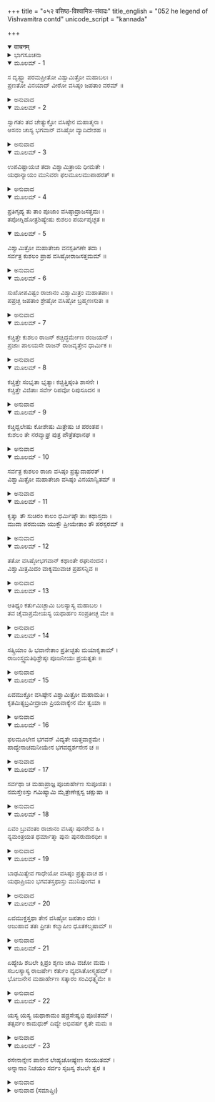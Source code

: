 +++
title = "०५२ वसिष्ठ-विश्वामित्र-संवादः"
title_english = "052 he legend of Vishvamitra contd"
unicode_script = "kannada"

+++
<details open><summary>वाचनम्</summary>

<div class="audioEmbed"  caption="श्रीराम-हरिसीताराममूर्ति-घनपाठिभ्यां वचनम्" src="https://archive.org/download/Ramayana-recitation-Sriram-harisItArAmamUrti-Ghanapaati-v2/Kanda_1/Kanda_1_BK-052-_Vasista_Vishvamithrayoh_Samvadhaha_.mp3"></div>
</details>



<details><summary>ಭಾಗಸೂಚನಾ</summary>

ಮಹರ್ಷಿ ವಸಿಷ್ಠರಿಂದ ವಿಶ್ವಾಮಿತ್ರನ ಸತ್ಕಾರ. ಬೇಕಾದ ವಸ್ತುಗಳನ್ನು ಸೃಷ್ಟಿಗೊಳಿಸುವಂತೆ ಕಾಮಧೇನುವಿಗೆ ಆದೇಶ
</details>

<details open><summary>ಮೂಲಮ್ - 1</summary>

ಸ ದೃಷ್ಟ್ವಾ ಪರಮಪ್ರೀತೋ ವಿಶ್ವಾಮಿತ್ರೋ ಮಹಾಬಲಃ ।  
ಪ್ರಣತೋ ವಿನಯಾದ್ ವೀರೋ ವಸಿಷ್ಠಂ ಜಪತಾಂ ವರಮ್ ॥
</details>

<details><summary>ಅನುವಾದ</summary>

ಜಪ ಮಾಡುವವರಲ್ಲಿ ಶ್ರೇಷ್ಠರಾದ ವಸಿಷ್ಠರ ದರ್ಶನ ಪಡೆದು ಮಹಾಬಲಿ ವೀರ ವಿಶ್ವಾಮಿತ್ರನು ಬಹಳ ಸಂತೋಷದಿಂದ ಹಾಗೂ ವಿನಯದಿಂದ ಅವರ ಚರಣಗಳಲ್ಲಿ ನಮಸ್ಕರಿಸಿದನು.॥1॥
</details>

<details open><summary>ಮೂಲಮ್ - 2</summary>

ಸ್ವಾಗತಂ ತವ ಚೇತ್ಯುಕ್ತೋ ವಸಿಷ್ಠೇನ ಮಹಾತ್ಮನಾ ।  
ಆಸನಂ ಚಾಸ್ಯ ಭಗವಾನ್ ವಸಿಷ್ಠೋ ವ್ಯಾದಿದೇಶಹ ॥
</details>

<details><summary>ಅನುವಾದ</summary>

ಆಗ ಮಹಾತ್ಮ ವಸಿಷ್ಠರು ರಾಜನೇ! ನಿನಗೆ ಸ್ವಾಗತವಿರಲಿ. ಹೀಗೆ ಹೇಳಿ ಪೂಜ್ಯರಾದ ವಸಿಷ್ಠರು ರಾಜನಿಗೆ ಕುಳಿತುಕೊಳ್ಳಲು ಆಸನ ನೀಡಿದರು.॥2॥
</details>

<details open><summary>ಮೂಲಮ್ - 3</summary>

ಉಪವಿಷ್ಟಾಯಚ ತದಾ ವಿಶ್ವಾಮಿತ್ರಾಯ ಧೀಮತೇ ।  
ಯಥಾನ್ಯಾಯಂ ಮುನಿವರಃ ಫಲಮೂಲಮುಪಾಹರತ್ ॥
</details>

<details><summary>ಅನುವಾದ</summary>

ಧೀಮಂತ ವಿಶ್ವಾಮಿತ್ರನು ಆಸನದಲ್ಲಿ ವಿರಾಜಿಸಿದಾಗ ಮುನಿವರ ವಸಿಷ್ಠರು ಅವನಿಗೆ ವಿಧಿವತ್ತಾಗಿ ಫಲ-ಮೂಲಗಳ ಉಪಾಹಾರ ಅರ್ಪಿಸಿದರು.॥3॥
</details>

<details open><summary>ಮೂಲಮ್ - 4</summary>

ಪ್ರತಿಗೃಹ್ಯ ತು ತಾಂ ಪೂಜಾಂ ವಸಿಷ್ಠಾದ್ರಾಜಸತ್ತಮಃ ।  
ತಪೋಗ್ನಿಹೋತ್ರಶಿಷ್ಯೇಷು ಕುಶಲಂ ಪರ್ಯಪೃಚ್ಛತ ॥
</details>

<details open><summary>ಮೂಲಮ್ - 5</summary>

ವಿಶ್ವಾಮಿತ್ರೋ ಮಹಾತೇಜಾ ವನಸ್ಪತಿಗಣೇ ತದಾ ।  
ಸರ್ವತ್ರ ಕುಶಲಂ ಪ್ರಾಹ ವಸಿಷ್ಠೋರಾಜಸತ್ತಮಮ್ ॥
</details>

<details><summary>ಅನುವಾದ</summary>

ವಸಿಷ್ಠರಿಂದ ಆತಿಥ್ಯವನ್ನು ಸ್ವೀಕರಿಸಿ ರಾಜಶಿರೋಮಣಿ ಮಹಾತೇಜಸ್ವೀ ವಿಶ್ವಾಮಿತ್ರನು ಅವರ ತಪಸ್ಸು, ಅಗ್ನಿಹೋತ್ರ, ಶಿಷ್ಯವರ್ಗವನ್ನು ಮತ್ತು ಲತಾ-ವೃಕ್ಷಾದಿಗಳ ಕ್ಷೇಮ ಸಮಾಚಾರ ಕೇಳಿದನು ಮತ್ತೆ ವಸಿಷ್ಠರು ರಾಜನಲ್ಲಿ ಎಲ್ಲವೂ ಕುಶಲ ಮಂಗಲವಾಗಿರುವುದನ್ನು ತಿಳಿಸಿದರು.॥4-5॥
</details>

<details open><summary>ಮೂಲಮ್ - 6</summary>

ಸುಖೋಪವಿಷ್ಟಂ ರಾಜಾನಂ ವಿಶ್ವಾಮಿತ್ರಂ ಮಹಾತಪಾಃ ।  
ಪಪ್ರಚ್ಛ ಜಪತಾಂ ಶ್ರೇಷ್ಠೋ ವಸಿಷ್ಠೋ ಬ್ರಹ್ಮಣಃಸುತಃ ॥
</details>

<details><summary>ಅನುವಾದ</summary>

ಜಪ ಮಾಡುವವರಲ್ಲಿ ಶ್ರೇಷ್ಠ ಬ್ರಹ್ಮಕುಮಾರ ಮಹಾತಪಸ್ವೀ ವಸಿಷ್ಠರು ಸುಖವಾಗಿ ಕುಳಿತಿರುವ ರಾಜಾ ವಿಶ್ವಾಮಿತ್ರನಲ್ಲಿ ಈ ಪ್ರಕಾರ ಕೇಳಿದರು.॥6॥
</details>

<details open><summary>ಮೂಲಮ್ - 7</summary>

ಕಚ್ಚಿತ್ತೇ ಕುಶಲಂ ರಾಜನ್ ಕಚ್ಚಿದ್ಧರ್ಮೇಣ ರಂಜಯನ್ ।  
ಪ್ರಜಾಃ ಪಾಲಯಸೇ ರಾಜನ್ ರಾಜವೃತ್ತೇನ ಧಾರ್ಮಿಕ ॥
</details>

<details><summary>ಅನುವಾದ</summary>

ರಾಜನೇ! ನೀನು ಕುಶಲನಾಗಿರುವೆಯಲ್ಲ? ಧರ್ಮಾತ್ಮಾ ನರೇಶನೇ! ನೀನು ಧರ್ಮಪೂರ್ವಕ ಪ್ರಜೆಯನ್ನು ಸಂತೋಷ ಪಡಿಸುತ್ತಾ ರಾಜೋಚಿತ ರೀತಿ-ನೀತಿಯಿಂದ ಪ್ರಜೆಯನ್ನು ಪಾಲಿಸುತ್ತಿರುವೆಯಲ್ಲ.॥7॥
</details>

<details open><summary>ಮೂಲಮ್ - 8</summary>

ಕಚ್ಚಿತ್ತೇ ಸಂಭೃತಾ ಭೃತ್ಯಾಃ ಕಚ್ಚಿತ್ತಿಷ್ಠಂತಿ ಶಾಸನೇ ।  
ಕಚ್ಚಿತ್ತೇ ವಿಜಿತಾಃ ಸರ್ವೇ ರಿಪವೋ ರಿಪುಸೂದನ ॥
</details>

<details><summary>ಅನುವಾದ</summary>

ಶತ್ರುಸೂದನ! ನೀನು ನಿನ್ನ ಭೃತ್ಯರನ್ನು ಚೆನ್ನಾಗಿ ಪೋಷಿಸುತ್ತಿರುವೆಯಲ್ಲ? ಅವರು ನಿನ್ನ ಆಜ್ಞೆಗಧೀನರಾಗಿ ಇರುವರಲ್ಲ? ನೀನು ಸಮಸ್ತ ಶತ್ರುಗಳ ಮೇಲೆ ವಿಜಯಸಾಧಿಸಿರುವೆಯಲ್ಲ.॥8॥
</details>

<details open><summary>ಮೂಲಮ್ - 9</summary>

ಕಚ್ಚಿದ್ಬಲೇಷು ಕೋಶೇಷು ಮಿತ್ರೇಷು ಚ ಪರಂತಪ ।  
ಕುಶಲಂ ತೇ ನರವ್ಯಾಘ್ರ ಪುತ್ರ ಪೌತ್ರೆತಥಾನಘ ॥
</details>

<details><summary>ಅನುವಾದ</summary>

ಪರಂತಪ, ಪುರುಷ ಸಿಂಹ, ಪುಣ್ಯಾತ್ಮನಾದ ರಾಜನೇ! ನಿನ್ನ ಸೈನ್ಯ, ಕೋಶ, ಮಿತ್ರರು, ಪುತ್ರ-ಪೌತ್ರರು ಎಲ್ಲರೂ ಕುಶಲರುತಾನೆ.॥9॥
</details>

<details open><summary>ಮೂಲಮ್ - 10</summary>

ಸರ್ವತ್ರ ಕುಶಲಂ ರಾಜಾ ವಸಿಷ್ಠಂ ಪ್ರತ್ಯುದಾಹರತ್ ।  
ವಿಶ್ವಾಮಿತ್ರೋ ಮಹಾತೇಜಾ ವಸಿಷ್ಠಂ ವಿನಯಾನ್ವಿತಮ್ ॥
</details>

<details><summary>ಅನುವಾದ</summary>

ಆಗ ಮಹಾತೇಜಸ್ವಿ ರಾಜಾವಿಶ್ವಾಮಿತ್ರನು ವಿನಯಶೀಲ ವಸಿಷ್ಠರಲ್ಲಿ ಹೌದು, ಪೂಜ್ಯರೇ! ನಮ್ಮಲ್ಲಿ ಎಲ್ಲೆಡೆ ಕುಶಲವೇ ಇದೆ ಎಂದು ಉತ್ತರಿಸಿದನು.॥10॥
</details>

<details open><summary>ಮೂಲಮ್ - 11</summary>

ಕೃತ್ವಾ ತೌ ಸುಚಿರಂ ಕಾಲಂ ಧರ್ಮಿಷ್ಠೌ ತಾಃ ಕಥಾಸ್ತದಾ ।  
ಮುದಾ ಪರಮಯಾ ಯುಕ್ತೌ ಪ್ರೀಯೇತಾಂ ತೌ ಪರಸ್ಪರಮ್ ॥
</details>

<details><summary>ಅನುವಾದ</summary>

ಅನಂತರ ಆ ಇಬ್ಬರು ಧರ್ಮಾತ್ಮರು ಬಹಳ ಪ್ರಸನ್ನತೆಯಿಂದ ಬಹಳ ಹೊತ್ತು ಪರಸ್ಪರ ಮಾತುಕಥೆಯಾಡುತ್ತಾ ಇದ್ದರು. ಆಗ ಇಬ್ಬರಿಗೂ ಪರಸ್ಪರ, ಬಹಳ ಪ್ರೇಮವುಂಟಾಯಿತು.॥11॥
</details>

<details open><summary>ಮೂಲಮ್ - 12</summary>

ತತೋ ವಸಿಷ್ಠೋಭಗವಾನ್ ಕಥಾಂತೇ ರಘುನಂದನ ।  
ವಿಶ್ವಾಮಿತ್ರಮಿದಂ ವಾಕ್ಯಮುವಾಚ ಪ್ರಹಸನ್ನಿವ ॥
</details>

<details><summary>ಅನುವಾದ</summary>

ರಘುನಂದನ! ಮಾತುಕಥೆಯ ಬಳಿಕ ಭಗವಾನ್ ವಸಿಷ್ಠರು ವಿಶ್ವಾಮಿತ್ರನಲ್ಲಿ ನಗುತ್ತಾ ಇಂತೆಂದರು.॥12॥
</details>

<details open><summary>ಮೂಲಮ್ - 13</summary>

ಆತಿಥ್ಯಂ ಕರ್ತುಮಿಚ್ಛಾಮಿ ಬಲಸ್ಯಾಸ್ಯ ಮಹಾಬಲ ।  
ತವ ಚೈವಾಪ್ರಮೇಯಸ್ಯ ಯಥಾರ್ಹಂ ಸಂಪ್ರತೀಚ್ಛ ಮೇ ॥
</details>

<details><summary>ಅನುವಾದ</summary>

ಮಹಾಬಲಿ ರಾಜನೇ! ನಿನ್ನ ಪ್ರಭಾವ ಅಸೀಮವಾಗಿದೆ. ನಾನು ನಿನ್ನ ಮತ್ತು ಸೈನ್ಯದ ಯಥಾಯೋಗ್ಯ ಆತಿಥ್ಯ ಸತ್ಕಾರ ಮಾಡಲು ಬಯಸುತ್ತೇನೆ. ನೀನು ನನ್ನ ವಿನಂತಿಯನ್ನು ಸ್ವೀಕರಿಸು.॥13॥
</details>

<details open><summary>ಮೂಲಮ್ - 14</summary>

ಸತ್ಕ್ರಿಯಾಂ ಹಿ ಭವಾನೇತಾಂ ಪ್ರತೀಚ್ಛತು ಮಯಾಕೃತಾಮ್ ।  
ರಾಜಂಸ್ತ್ವಮತಿಥಿಶ್ರೇಷ್ಠಃ ಪೂಜನೀಯಃ ಪ್ರಯತ್ನತಃ ॥
</details>

<details><summary>ಅನುವಾದ</summary>

ರಾಜನೇ! ನೀನು ಅತಿಥಿಗಳಲ್ಲಿ ಶ್ರೇಷ್ಠನಾಗಿರುವೆ, ಅದಕ್ಕಾಗಿ ಪ್ರಯತ್ನಪೂರ್ವಕ ನಿನ್ನನ್ನು ಸತ್ಕರಿಸುವುದು ನನ್ನ ಕರ್ತವ್ಯವಾಗಿದೆ. ಆದ್ದರಿಂದ ನಾನು ಮಾಡುವ ಸತ್ಕಾರವನ್ನು ಸ್ವೀಕರಿಸಬೇಕ.॥14॥
</details>

<details open><summary>ಮೂಲಮ್ - 15</summary>

ಏವಮುಕ್ತೋ ವಸಿಷ್ಠೇನ ವಿಶ್ವಾಮಿತ್ರೋ ಮಹಾಮತಿಃ ।  
ಕೃತಮಿತ್ಯಬ್ರವೀದ್ರಾಜಾ ಪ್ರಿಯವಾಕ್ಯೇನ ಮೇ ತ್ವಯಾ ॥
</details>

<details><summary>ಅನುವಾದ</summary>

ವಸಿಷ್ಠರು ಹೀಗೆ ಹೇಳಿದಾಗ ಮಹಾ ಬುದ್ಧಿವಂತ ರಾಜಾ ವಿಶ್ವಾಮಿತ್ರನು ಹೇಳಿದನು - ಮುನಿಗಳೇ! ನಿಮ್ಮ ಸತ್ಕಾರಪೂರ್ಣ ವಚನಗಳಿಂದಲೇ ನನ್ನ ಎಲ್ಲ ಸತ್ಕಾರವಾದಂತಾಯಿತು.॥15॥
</details>

<details open><summary>ಮೂಲಮ್ - 16</summary>

ಫಲಮೂಲೇನ ಭಗವನ್ ವಿದ್ಯತೇ ಯತ್ತವಾಶ್ರಮೇ ।  
ಪಾದ್ಯೇನಾಚಮನೀಯೇನ ಭಗವದ್ದರ್ಶನೇನ ಚ ॥
</details>

<details><summary>ಅನುವಾದ</summary>

ಪೂಜ್ಯರೇ! ನಿಮ್ಮ ಆಶ್ರಮದಲ್ಲಿರುವ ಫಲ-ಮೂಲ, ಅರ್ಘ್ಯ-ಪಾದ್ಯ, ಆಚಮನೀಯ ಮೊದಲಾದ ವಸ್ತು ಗಳಿಂದ ನನ್ನ ಆದರ ಸತ್ಕಾರ ಚೆನ್ನಾಗಿ ನಡೆಯಿತು. ಎಲ್ಲಕ್ಕಿಂತ ಮಿಗಿಲಾಗಿ ನಿಮ್ಮ ದರ್ಶನವಾಯಿತು. ಇದರಿಂದಲೇ ನನ್ನ ಪೂಜೆ ಆಗಿ ಹೋಯಿತು.॥16॥
</details>

<details open><summary>ಮೂಲಮ್ - 17</summary>

ಸರ್ವಥಾ ಚ ಮಹಾಪ್ರಾಜ್ಞ ಪೂಜಾರ್ಹೇಣ ಸುಪೂಜಿತಃ ।  
ನಮಸ್ತೇಽಸ್ತು ಗಮಿಷ್ಯಾಮಿ ಮೈತ್ರೇಣೇಕ್ಷಸ್ವ ಚಕ್ಷುಷಾ ॥
</details>

<details><summary>ಅನುವಾದ</summary>

ಮಹಾಜ್ಞಾನಿಗಳಾದ ಮಹರ್ಷಿಗಳೇ! ನೀವು ಸರ್ವಥಾ ನನಗೆ ಪೂಜನೀಯರಾಗಿದ್ದೀರಿ. ಹೀಗಿದ್ದರೂ ನೀವು ನನ್ನನ್ನು ಪೂಜಿಸಿದ್ದೀರಿ. ನಿಮಗೆ ವಂದನೆಗಳು; ಈಗ ನಾನು ಇಲ್ಲಿಂದ ಹೊರಡುವೆನು. ನೀವು ಮೈತ್ರಿಯುಕ್ತ ದೃಷ್ಟಿಯಿಂದ ನನ್ನ ಕಡೆಗೆ ನೋಡಿರಿ.॥17॥
</details>

<details open><summary>ಮೂಲಮ್ - 18</summary>

ಏವಂ ಬ್ರುವಂತಂ ರಾಜಾನಂ ವಸಿಷ್ಠಃ ಪುನರೇವ ಹಿ ।  
ನ್ಯಮಂತ್ರಯತ ಧರ್ಮಾತ್ಮಾ ಪುನಃ ಪುನರುದಾರಧೀಃ ॥
</details>

<details><summary>ಅನುವಾದ</summary>

ಹೀಗೆ ಹೇಳುತ್ತಿರುವ ವಿಶ್ವಾಮಿತ್ರನಲ್ಲಿ-ಉದಾರ ಬುದ್ಧಿಯುಳ್ಳ ಧರ್ಮಾತ್ಮಾ ವಸಿಷ್ಠರು ತಮ್ಮ ಆಮಂತ್ರಣವನ್ನು ಸ್ವೀಕರಿಸುವಂತೆ ಪದೇ ಪದೇ ಒತ್ತಾಯಪಡಿಸಿದರು.॥18॥
</details>

<details open><summary>ಮೂಲಮ್ - 19</summary>

ಬಾಢಮಿತ್ಯೇವ ಗಾಧೇಯೋ ವಸಿಷ್ಠಂ ಪ್ರತ್ಯುವಾಚ ಹ ।  
ಯಥಾಪ್ರಿಯಂ ಭಗವತಸ್ತಥಾಸ್ತು ಮುನಿಪುಂಗವ ॥
</details>

<details><summary>ಅನುವಾದ</summary>

ಆಗ ಗಾಧಿನಂದನ ವಿಶ್ವಾಮಿತ್ರನು ‘ಬಹಳ ಒಳ್ಳೆಯದು ನಿಮ್ಮ ಆಜ್ಞೆಯು ನನಗೆ ಒಪ್ಪಿಗೆಯಾಯಿತು.’ ಎಂದು ಉತ್ತರಿಸಿದನು. ಮುನಿವರ್ಯರೇ! ನೀವು ನನಗೆ ಪೂಜ್ಯರಾಗಿರುವಿರಿ. ನಿಮಗೆ ಪ್ರಿಯವಾಗುವಂತೆಯೇ ಆಗಲಿ.॥19॥
</details>

<details open><summary>ಮೂಲಮ್ - 20</summary>

ಏವಮುಕ್ತಸ್ತಥಾ ತೇನ ವಸಿಷ್ಠೋ ಜಪತಾಂ ವರಃ ।  
ಆಜುಹಾವ ತತಃ ಪ್ರೀತಃ ಕಲ್ಮಾಷೀಂ ಧೂತಕಲ್ಮಷಾಮ್ ॥
</details>

<details><summary>ಅನುವಾದ</summary>

ರಾಜನು ಹೀಗೆ ಹೇಳಿದಾಗ ಜಪಮಾಡುವವರಲ್ಲಿ ಶ್ರೇಷ್ಠರಾದ ವಸಿಷ್ಠರು ಬಹಳ ಸಂತಸಗೊಂಡರು. ಅವರು ಪಾಪರಹಿತಳಾಗಿದ್ದ, ವಿಚಿತ್ರ ವರ್ಣದಿಂದ ಕೂಡಿದ್ದ ತಮ್ಮ ಹೋಮಧೇನುವಾದ (ಕಾಮಧೇನು) ಶಬಲೆಯನ್ನು ಆದರದಿಂದ ಕರೆದರು.॥20॥
</details>

<details open><summary>ಮೂಲಮ್ - 21</summary>

ಏಹ್ಯೇಹಿ ಶಬಲೇ ಕ್ಷಿಪ್ರಂ ಶೃಣು ಚಾಪಿ ವಚೋ ಮಮ ।  
ಸಬಲಸ್ಯಾಸ್ಯ ರಾಜರ್ಷೇಃ ಕರ್ತುಂ ವ್ಯವಸಿತೋಸ್ಮ್ಯಹಮ್ ।  
ಭೋಜನೇನ ಮಹಾರ್ಹೇಣ ಸತ್ಕಾರಂ ಸಂವಿಧತ್ಸ್ವಮೇ ॥
</details>

<details><summary>ಅನುವಾದ</summary>

ಶಬಲೇ! ಬೇಗ ಬಾ! ಓಡೋಡಿ ಬಾ! ನನ್ನ ಮಾತನ್ನು ಕೇಳು-ನಾನು ಸೈನ್ಯಸಹಿತ ಈ ರಾಜರ್ಷಿ ಮಹಾರಾಜನನ್ನು ಯೋಗ್ಯವಾದ ಉತ್ತಮ ಭೋಜನಾದಿಗಳಿಂದ ಸತ್ಕರಿಸಲು ನಿಶ್ಚಯಿಸಿರುವೆನು. ನೀನು ನನ್ನ ಮನೋರಥವನ್ನು ಸಫಲ ಗೊಳಿಸು.॥21॥
</details>

<details open><summary>ಮೂಲಮ್ - 22</summary>

ಯಸ್ಯ ಯಸ್ಯ ಯಥಾಕಾಮಂ ಷಡ್ರಸೇಷ್ವಭಿ ಪೂಜಿತಮ್ ।  
ತತ್ಸರ್ವಂ ಕಾಮಧುಕ್ ದಿವ್ಯೇ ಅಭಿವರ್ಷ ಕೃತೇ ಮಮ ॥
</details>

<details><summary>ಅನುವಾದ</summary>

ಷಡ್ರಸ ಭೋಜನದಲ್ಲಿ ಯಾರಿಗೆ ಯಾವುದು ಪ್ರಿಯವೋ, ಅವರಿಗೆ ಅದೆಲ್ಲವನ್ನು ಪ್ರಸ್ತುತಪಡಿಸು. ದಿವ್ಯ ಕಾಮಧೇನುವೇ! ಇಂದು ನಾನು ಹೇಳಿದಂತೆ ಈ ಅತಿಥಿಗಳಿಗೆ ಬೇಕಾದ ವಸ್ತುಗಳನ್ನು ಮಳೆಗರೆ.॥22॥
</details>

<details open><summary>ಮೂಲಮ್ - 23</summary>

ರಸೇನಾನ್ನೇನ ಪಾನೇನ ಲೇಹ್ಯಚೋಷ್ಯೇಣ ಸಂಯುತಮ್ ।  
ಅನ್ನಾನಾಂ ನಿಚಯಂ ಸರ್ವಂ ಸೃಜಸ್ವ ಶಬಲೇ ತ್ವರ ॥
</details>

<details><summary>ಅನುವಾದ</summary>

ಶಬಲೆ! ಸರಸ ಪದಾರ್ಥ, ಅನ್ನ, ಪಾನೀಯ, ಲೇಹ್ಯ, ಚೋಷ್ಯ ಇವುಗಳಿಂದ ಕೂಡಿದ ಬಗೆ ಬಗೆಯ ಆಹಾರಗಳ ರಾಶಿಯನ್ನೇ ಸಿದ್ಧಗೊಳಿಸು. ಎಲ್ಲ ಆವಶ್ಯಕ ವಸ್ತುಗಳನ್ನು ಬೇಗನೇ ಸೃಷ್ಟಿಮಾಡು, ವಿಲಂಬಿಸಬೇಡ.॥23॥
</details>

<details><summary>ಅನುವಾದ (ಸಮಾಪ್ತಿಃ)</summary>

ವಾಲ್ಮೀಕಿ ವಿರಚಿತ ಆರ್ಷ ರಾಮಾಯಣ ಆದಿಕಾವ್ಯದ ಬಾಲಕಾಂಡದಲ್ಲಿ ಐವತ್ತೆರಡನೆಯ ಸರ್ಗ ಪೂರ್ಣವಾಯಿತು.॥52॥
</details>
